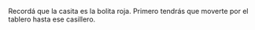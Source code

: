Recordá que la casita es la bolita roja. Primero tendrás que moverte por el tablero hasta ese casillero. 